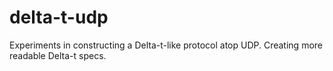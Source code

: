 # delta-t-udp
Experiments in constructing a Delta-t-like protocol atop UDP.
Creating more readable Delta-t specs.

